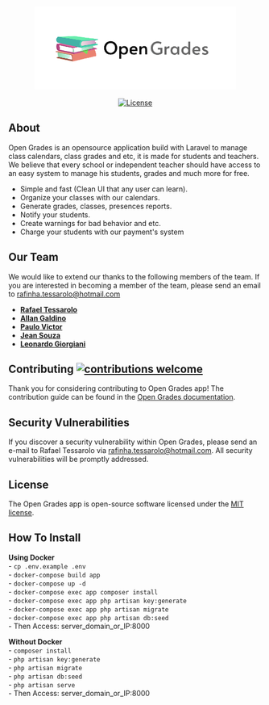 <p align="center"><img src="https://github.com/RaFaTEOLI/open-grades/blob/master/public/plugins/images/logo_git.png?raw=true" width="400"></p>

<p align="center">
<a href="https://packagist.org/packages/laravel/framework"><img src="https://poser.pugx.org/laravel/framework/license.svg" alt="License"></a>
</p>

## About
Open Grades is an opensource application build with Laravel to manage class calendars, class grades and etc, it is made for students and teachers.
We believe that every school or independent teacher should have access to an easy system to manage his students, grades and much more for free.

- Simple and fast (Clean UI that any user can learn).
- Organize your classes with our calendars.
- Generate grades, classes, presences reports.
- Notify your students.
- Create warnings for bad behavior and etc.
- Charge your students with our payment's system

## Our Team

We would like to extend our thanks to the following members of the team. If you are interested in becoming a member of the team, please send an email to [rafinha.tessarolo@hotmail.com](mailto:rafinha.tessarolo@hotmail.com)

- **[Rafael Tessarolo](https://github.com/RaFaTEOLI)**
- **[Allan Galdino](https://github.com/GaldinoAllan)**
- **[Paulo Victor](https://github.com/paulovictor01)**
- **[Jean Souza](https://github.com/jeanhrsouza)**
- **[Leonardo Giorgiani](https://github.com/leogiorgiani)**

## Contributing [![contributions welcome](https://img.shields.io/badge/contributions-welcome-brightgreen.svg?style=flat)](https://github.com/RaFaTEOLI/open-grades/issues)

Thank you for considering contributing to Open Grades app! The contribution guide can be found in the [Open Grades documentation](#).

## Security Vulnerabilities

If you discover a security vulnerability within Open Grades, please send an e-mail to Rafael Tessarolo via [rafinha.tessarolo@hotmail.com](mailto:rafinha.tessarolo@hotmail.com). All security vulnerabilities will be promptly addressed.

## License

The Open Grades app is open-source software licensed under the [MIT license](https://opensource.org/licenses/MIT).

## How To Install

**Using Docker**\
    - `cp .env.example .env`\
    - `docker-compose build app`\
    - `docker-compose up -d`\
    - `docker-compose exec app composer install`\
    - `docker-compose exec app php artisan key:generate`\
    - `docker-compose exec app php artisan migrate`\
    - `docker-compose exec app php artisan db:seed`\
    - Then Access: server_domain_or_IP:8000
    
**Without Docker**\
    - `composer install`\
    - `php artisan key:generate`\
    - `php artisan migrate`\
    - `php artisan db:seed`\
    - `php artisan serve`\
    - Then Access: server_domain_or_IP:8000
    
